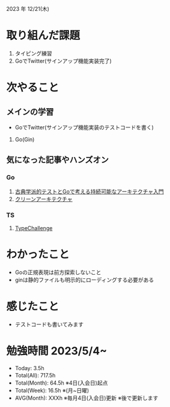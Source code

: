 2023 年 12/21(木)

# 取り組んだ課題
1. タイピング練習
3. GoでTwitter(サインアップ機能実装完了)
 
# 次やること

## メインの学習

* GoでTwitter(サインアップ機能実装のテストコードを書く)

1. Go(Gin)

## 気になった記事やハンズオン

### Go
1. [古典学派的テストとGoで考える持続可能なアーキテクチャ入門](https://zenn.dev/jy8752/books/73769005e6afa9/viewer/chapter1)
2. [クリーンアーキテクチャ](https://nuits.jp/entry/easiest-clean-architecture-2019-09)

### TS
1. [TypeChallenge](https://github.com/type-challenges/type-challenges/tree/main/questions/00004-easy-pick)

# わかったこと

* Goの正規表現は前方探索しないこと
* ginは静的ファイルも明示的にローディングする必要がある

# 感じたこと

* テストコードも書いてみます

# 勉強時間 2023/5/4~

* Today: 3.5h
* Total(All): 717.5h　
* Total(Month): 64.5h ※4日(入会日)起点
* Total(Week): 16.5h ※(月~日曜)
* AVG(Month): XXXh ※毎月4日(入会日)更新 ※後で更新します
